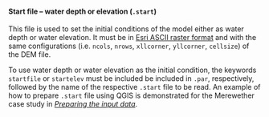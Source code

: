 #### Start file – water depth or elevation (`.start`)

This file is used to set the initial conditions of the model either as water depth or water elevation. It must be in [Esri ASCII raster format](https://desktop.arcgis.com/en/arcmap/10.3/manage-data/raster-and-images/esri-ascii-raster-format.htm) and with the same configurations (i.e. `ncols`, `nrows`, `xllcorner`, `yllcorner`, `cellsize`) of the DEM file. 

To use water depth or water elevation as the initial condition, the keywords `startfile` or `startelev` must be included be included in `.par`, respectively, followed by the name of the respective `.start` file to be read. An example of how to prepare `.start` file using QGIS is demonstrated for the Merewether case study in [_Preparing the input data_](/Merewether1-2.md). 
